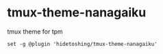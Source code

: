 # tmux-theme-nanagaiku
tmux theme for tpm

```
set -g @plugin 'hidetoshing/tmux-theme-nanagaiku'
```
